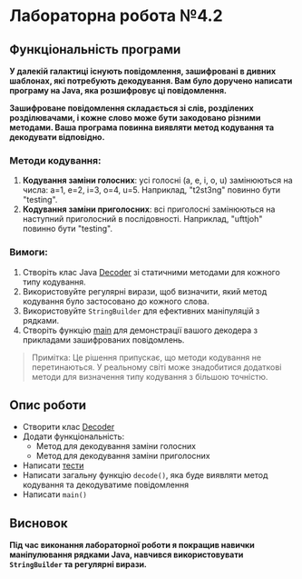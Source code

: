 # Лабораторна робота №4.2

## Функціональність програми

**У далекій галактиці існують повідомлення, зашифровані в дивних шаблонах, які потребують декодування. Вам було доручено написати програму на Java, яка розшифровує ці повідомлення.**

**Зашифроване повідомлення складається зі слів, розділених розділювачами, і кожне слово може бути закодовано різними методами. Ваша програма повинна виявляти метод кодування та декодувати відповідно.**

### Методи кодування:

1. **Кодування заміни голосних**: усі голосні (a, e, i, o, u) замінюються на числа: a=1, e=2, i=3, o=4, u=5. Наприклад, "t2st3ng" повинно бути "testing".
2. **Кодування заміни приголосних**: всі приголосні замінюються на наступний приголосний в послідовності. Наприклад, "ufttjoh" повинно бути "testing".

### Вимоги:

1. Створіть клас Java [Decoder] зі статичними методами для кожного типу кодування.
2. Використовуйте регулярні вирази, щоб визначити, який метод кодування було застосовано до кожного слова. 
3. Використовуйте `StringBuilder` для ефективних маніпуляцій з рядками.
4. Створіть функцію [main] для демонстрації вашого декодера з прикладами зашифрованих повідомлень. 

> Примітка: Це рішення припускає, що методи кодування не перетинаються. У реальному світі може знадобитися додаткові методи для визначення типу кодування з більшою точністю.

## Опис роботи

- Створити клас [Decoder]
- Додати функціональність:
  - Метод для декодування заміни голосних
  - Метод для декодування заміни приголосних
- Написати [тести]
- Написати загальну функцію `decode()`, яка буде виявляти метод кодування та декодуватиме повідомлення
- Написати `main()`

## Висновок

**Під час виконання лабораторної роботи я покращив навички маніпулювання рядками Java, навчився використовувати `StringBuilder` та регулярні вирази.**

[Decoder]: Decoder.java
[main]: Main.java
[тести]: ../../../../../test/java/lab4_2/DecoderTests.java
